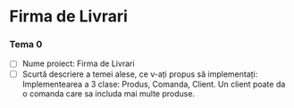# Firma de Livrari

### Tema 0

- [ ] Nume proiect: Firma de Livrari
- [ ] Scurtă descriere a temei alese, ce v-ați propus să implementați: Implementearea a 3 clase: Produs, Comanda, Client. Un client poate da o comanda care sa includa mai multe produse.
